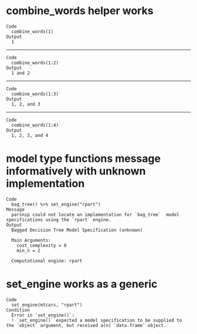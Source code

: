 # combine_words helper works

    Code
      combine_words(1)
    Output
      1

---

    Code
      combine_words(1:2)
    Output
      1 and 2

---

    Code
      combine_words(1:3)
    Output
      1, 2, and 3

---

    Code
      combine_words(1:4)
    Output
      1, 2, 3, and 4

# model type functions message informatively with unknown implementation

    Code
      bag_tree() %>% set_engine("rpart")
    Message
      parsnip could not locate an implementation for `bag_tree`  model specifications using the `rpart` engine.
    Output
      Bagged Decision Tree Model Specification (unknown)
      
      Main Arguments:
        cost_complexity = 0
        min_n = 2
      
      Computational engine: rpart 
      

# set_engine works as a generic

    Code
      set_engine(mtcars, "rpart")
    Condition
      Error in `set_engine()`:
      ! `set_engine()` expected a model specification to be supplied to the `object` argument, but received a(n) `data.frame` object.

